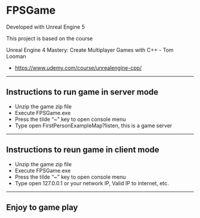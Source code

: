 # FPSGame

Developed with Unreal Engine 5

This project is based on the course

Unreal Engine 4 Mastery: Create Multiplayer Games with C++ - Tom Looman
- https://www.udemy.com/course/unrealengine-cpp/

-----
Instructions to run game in server mode
-----

- Unzip the game zip file
- Execute FPSGame.exe
- Press the tilde “~” key to open console menu
- Type open FirstPersonExampleMap?listen, this is a game server

-----
Instructions to reun game in client mode
-----

- Unzip the game zip file
- Execute FPSGame.exe
- Press the tilde “~” key to open console menu
- Type open 127.0.0.1 or your network IP, Valid IP to internet, etc.

-----
## Enjoy to game play

